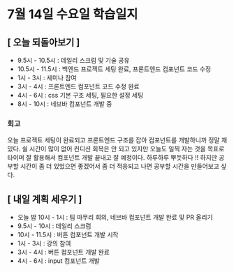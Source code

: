 # 7월 14일 수요일 학습일지

## [ 오늘 되돌아보기 ]

- 9.5시 - 10.5시 : 데일리 스크럼 및 기술 공유
- 10.5시 - 11.5시 : 백엔드 프로젝트 세팅 완료, 프론트엔드 컴포넌트 코드 수정
- 1시 - 3시 : 세미나 참여
- 3시 - 4시 : 프론트엔드 컴포넌트 코드 수정 완료
- 4시 - 6시 : css 기본 구조 세팅, 필요한 설정 세팅
- 8시 - 10시 : 네브바 컴포넌트 개발 중

### 회고

오늘 프로젝트 세팅이 완료되고 프론트엔드 구조를 잡아 컴포넌트를 개발하니까 정말 재밌다.
쉴 시간이 많이 없어 컨디션 회복은 안 되고 있지만 오늘도 일찍 자는 것을 목표로 타이머 잘 활용해서 컴포넌트 개발 끝내고 잘 예정이다.
하루하루 뿌듯하다 !! 하지만 공부할 시간이 좀 더 있었으면 좋겠어서 좀 더 적응되고 나면 공부할 시간을 만들어보고 싶다.

## [ 내일 계획 세우기 ]

- 오늘 밤 10시 - 1시 : 팀 마무리 회의, 네브바 컴포넌트 개발 완료 및 PR 올리기
- 9.5시 - 10시 : 데일리 스크럼
- 10시 - 11.5시 : 버튼 컴포넌트 개발 시작
- 1시 - 3시 : 강의 참여
- 3시 - 4시 : 버튼 컴포넌트 개발 완료
- 4시 - 6시 : input 컴포넌트 개발
